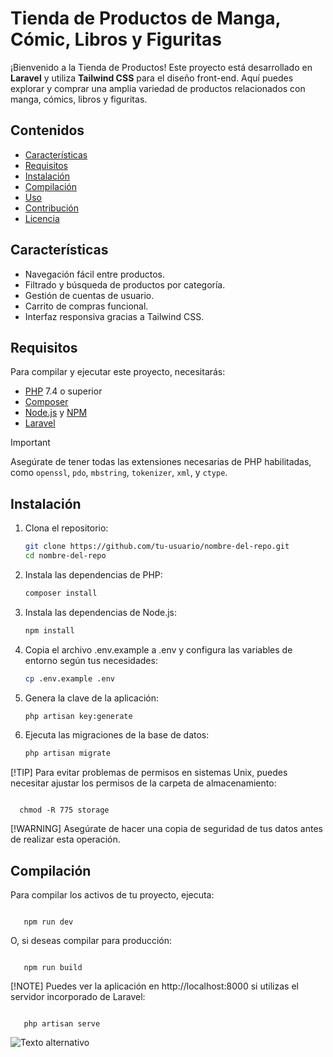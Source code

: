 # Tienda de Productos de Manga, Cómic, Libros y Figuritas

¡Bienvenido a la Tienda de Productos! Este proyecto está desarrollado en **Laravel** y utiliza **Tailwind CSS** para el diseño front-end. Aquí puedes explorar y comprar una amplia variedad de productos relacionados con manga, cómics, libros y figuritas.

## Contenidos

- [Características](#características)
- [Requisitos](#requisitos)
- [Instalación](#instalación)
- [Compilación](#compilación)
- [Uso](#uso)
- [Contribución](#contribución)
- [Licencia](#licencia)

## Características

- Navegación fácil entre productos.
- Filtrado y búsqueda de productos por categoría.
- Gestión de cuentas de usuario.
- Carrito de compras funcional.
- Interfaz responsiva gracias a Tailwind CSS.

## Requisitos

Para compilar y ejecutar este proyecto, necesitarás:

- [PHP](https://www.php.net/) 7.4 o superior
- [Composer](https://getcomposer.org/)
- [Node.js](https://nodejs.org/) y [NPM](https://www.npmjs.com/)
- [Laravel](https://laravel.com/docs)

>[!IMPORTANT]
> Asegúrate de tener todas las extensiones necesarias de PHP habilitadas, como `openssl`, `pdo`, `mbstring`, `tokenizer`, `xml`, y `ctype`.

## Instalación

1. Clona el repositorio:
   ```bash
   git clone https://github.com/tu-usuario/nombre-del-repo.git
   cd nombre-del-repo
2. Instala las dependencias de PHP:
    ```bash
   composer install
2. Instala las dependencias de Node.js:
    ```bash
   npm install
3. Copia el archivo .env.example a .env y configura las variables de entorno según tus necesidades:
    ```bash
   cp .env.example .env
4. Genera la clave de la aplicación:
   ```bash
   php artisan key:generate
5. Ejecuta las migraciones de la base de datos:
   ```bash
   php artisan migrate
[!TIP] Para evitar problemas de permisos en sistemas Unix, puedes necesitar ajustar los permisos de la carpeta de almacenamiento:
> ```bash
      chmod -R 775 storage
[!WARNING] Asegúrate de hacer una copia de seguridad de tus datos antes de realizar esta operación.

## Compilación
Para compilar los activos de tu proyecto, ejecuta:
>   ```bash
       npm run dev
O, si deseas compilar para producción:
>   ```bash
       npm run build
[!NOTE] Puedes ver la aplicación en http://localhost:8000 si utilizas el servidor incorporado de Laravel:
>   ```bash
       php artisan serve



![Texto alternativo](https://github.com/WindyD2021/ejercitacion2/blob/main/Screenshot%202024-10-14%20at%2010-14-06%20Tienda%20Panini%20Argentina.png)
